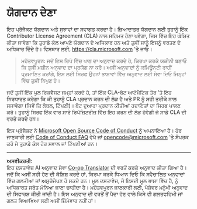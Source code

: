 <!--
CO_OP_TRANSLATOR_METADATA:
{
  "original_hash": "977ec5266dfd78ad1ce2bd8d46fccbda",
  "translation_date": "2025-08-29T16:32:33+00:00",
  "source_file": "CONTRIBUTING.md",
  "language_code": "pa"
}
-->
# ਯੋਗਦਾਨ ਦੇਣਾ

ਇਹ ਪ੍ਰੋਜੈਕਟ ਯੋਗਦਾਨ ਅਤੇ ਸੁਝਾਵਾਂ ਦਾ ਸਵਾਗਤ ਕਰਦਾ ਹੈ। ਜ਼ਿਆਦਾਤਰ ਯੋਗਦਾਨ ਲਈ ਤੁਹਾਨੂੰ ਇੱਕ Contributor License Agreement (CLA) ਨਾਲ ਸਹਿਮਤ ਹੋਣਾ ਪਵੇਗਾ, ਜਿਸ ਵਿੱਚ ਇਹ ਘੋਸ਼ਿਤ ਕੀਤਾ ਜਾਵੇਗਾ ਕਿ ਤੁਹਾਡੇ ਕੋਲ ਆਪਣੇ ਯੋਗਦਾਨ ਦੇ ਅਧਿਕਾਰ ਹਨ ਅਤੇ ਤੁਸੀਂ ਸਾਨੂੰ ਇਸਨੂੰ ਵਰਤਣ ਦੇ ਅਧਿਕਾਰ ਦਿੰਦੇ ਹੋ। ਵਿਸਥਾਰ ਲਈ, https://cla.microsoft.com 'ਤੇ ਜਾਓ।

> ਮਹੱਤਵਪੂਰਨ: ਜਦੋਂ ਇਸ ਰਿਪੋ ਵਿੱਚ ਪਾਠ ਦਾ ਅਨੁਵਾਦ ਕਰਦੇ ਹੋ, ਕਿਰਪਾ ਕਰਕੇ ਯਕੀਨੀ ਬਣਾਓ ਕਿ ਤੁਸੀਂ ਮਸ਼ੀਨ ਅਨੁਵਾਦ ਦਾ ਪ੍ਰਯੋਗ ਨਾ ਕਰੋ। ਅਸੀਂ ਅਨੁਵਾਦਾਂ ਨੂੰ ਕਮਿਊਨਟੀ ਰਾਹੀਂ ਪ੍ਰਮਾਣਿਤ ਕਰਾਂਗੇ, ਇਸ ਲਈ ਸਿਰਫ ਉਹਨਾਂ ਭਾਸ਼ਾਵਾਂ ਵਿੱਚ ਅਨੁਵਾਦ ਲਈ ਸੇਵਾ ਦਿਓ ਜਿਨ੍ਹਾਂ ਵਿੱਚ ਤੁਸੀਂ ਨਿਪੁਣ ਹੋ।

ਜਦੋਂ ਤੁਸੀਂ ਇੱਕ ਪੁਲ ਰਿਕਵੈਸਟ ਜਮ੍ਹਾਂ ਕਰਦੇ ਹੋ, ਤਾਂ ਇੱਕ CLA-ਬੋਟ ਆਟੋਮੈਟਿਕ ਤੌਰ 'ਤੇ ਇਹ ਨਿਰਧਾਰਤ ਕਰੇਗਾ ਕਿ ਕੀ ਤੁਹਾਨੂੰ CLA ਪ੍ਰਦਾਨ ਕਰਨ ਦੀ ਲੋੜ ਹੈ ਅਤੇ PR ਨੂੰ ਸਹੀ ਤਰੀਕੇ ਨਾਲ ਸਜਾਵੇਗਾ (ਜਿਵੇਂ ਕਿ ਲੇਬਲ, ਟਿੱਪਣੀ)। ਬੋਟ ਦੁਆਰਾ ਪ੍ਰਦਾਨ ਕੀਤੀਆਂ ਹਦਾਇਤਾਂ ਦਾ ਸਿਰਫ ਪਾਲਣ ਕਰੋ। ਤੁਹਾਨੂੰ ਸਿਰਫ ਇੱਕ ਵਾਰ ਸਾਰੇ ਰਿਪੋਜ਼ਿਟਰੀਜ਼ ਵਿੱਚ ਇਹ ਕਰਨ ਦੀ ਲੋੜ ਹੋਵੇਗੀ ਜੋ ਸਾਡੇ CLA ਦੀ ਵਰਤੋਂ ਕਰਦੇ ਹਨ।

ਇਸ ਪ੍ਰੋਜੈਕਟ ਨੇ [Microsoft Open Source Code of Conduct](https://opensource.microsoft.com/codeofconduct/) ਨੂੰ ਅਪਨਾਇਆ ਹੈ। ਹੋਰ ਜਾਣਕਾਰੀ ਲਈ [Code of Conduct FAQ](https://opensource.microsoft.com/codeofconduct/faq/) ਵੇਖੋ ਜਾਂ [opencode@microsoft.com](mailto:opencode@microsoft.com) 'ਤੇ ਸੰਪਰਕ ਕਰੋ ਜੇ ਤੁਹਾਡੇ ਕੋਲ ਹੋਰ ਸਵਾਲ ਜਾਂ ਟਿੱਪਣੀਆਂ ਹਨ।

---

**ਅਸਵੀਕਰਤੀ**:  
ਇਹ ਦਸਤਾਵੇਜ਼ AI ਅਨੁਵਾਦ ਸੇਵਾ [Co-op Translator](https://github.com/Azure/co-op-translator) ਦੀ ਵਰਤੋਂ ਕਰਕੇ ਅਨੁਵਾਦ ਕੀਤਾ ਗਿਆ ਹੈ। ਜਦੋਂ ਕਿ ਅਸੀਂ ਸਹੀ ਹੋਣ ਦੀ ਕੋਸ਼ਿਸ਼ ਕਰਦੇ ਹਾਂ, ਕਿਰਪਾ ਕਰਕੇ ਧਿਆਨ ਦਿਓ ਕਿ ਸਵੈਚਾਲਿਤ ਅਨੁਵਾਦਾਂ ਵਿੱਚ ਗਲਤੀਆਂ ਜਾਂ ਅਸੁਚੱਜੇਪਣ ਹੋ ਸਕਦੇ ਹਨ। ਮੂਲ ਦਸਤਾਵੇਜ਼, ਜੋ ਇਸਦੀ ਮੂਲ ਭਾਸ਼ਾ ਵਿੱਚ ਹੈ, ਨੂੰ ਅਧਿਕਾਰਤ ਸਰੋਤ ਮੰਨਿਆ ਜਾਣਾ ਚਾਹੀਦਾ ਹੈ। ਮਹੱਤਵਪੂਰਨ ਜਾਣਕਾਰੀ ਲਈ, ਪੇਸ਼ੇਵਰ ਮਨੁੱਖੀ ਅਨੁਵਾਦ ਦੀ ਸਿਫਾਰਸ਼ ਕੀਤੀ ਜਾਂਦੀ ਹੈ। ਇਸ ਅਨੁਵਾਦ ਦੀ ਵਰਤੋਂ ਤੋਂ ਪੈਦਾ ਹੋਣ ਵਾਲੇ ਕਿਸੇ ਵੀ ਗਲਤਫਹਿਮੀ ਜਾਂ ਗਲਤ ਵਿਆਖਿਆ ਲਈ ਅਸੀਂ ਜ਼ਿੰਮੇਵਾਰ ਨਹੀਂ ਹਾਂ।